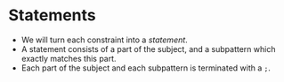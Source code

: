 # Statements

<!-- %% svg-grid: none -->
<!-- %% hide           -->

* We will turn each constraint into a *statement*.
* A statement consists of a part of the subject, and a subpattern
  which exactly matches this part.
* Each part of the subject and each subpattern is terminated
  with a `;`.

